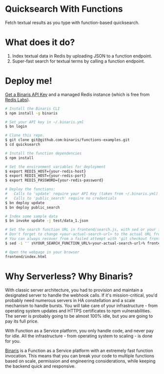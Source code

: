 # Quicksearch With Functions
Fetch textual results as you type with function-based quicksearch.

# What does it do?
1. Index textual data in Redis by uploading JSON to a function endpoint.
1. Super-fast search for textual terms by calling a function endpoint.

# Deploy me!

[Get a Binaris API Key](https://binaris.com/) and a managed Redis instance (which is free from [Redis Labs](www.redislabs.com)).

```bash
# Install the Binaris CLI
$ npm install -g binaris

# Set your API key in ~/.binaris.yml
$ bn login

# Clone this repo.
$ git clone git@github.com:binaris/functions-examples.git
$ cd quicksearch

# Install the function dependencies
$ npm install

# Set the environment variables for deployment
$ export REDIS_HOST={your-redis-host}
$ export REDIS_HOST={your-redis-port}
$ export REDIS_PASSWORD={your-redis-password}

# Deploy the functions:
#   Calls to 'update' require your API Key (taken from ~/.binaris.yml)
#   Calls to 'public_search' require no credentials
$ bn deploy update
$ bn deploy public_search

# Index some sample data
$ bn invoke update -j test/data_1.json

# Set the search function URL in frontend/search.js, with sed or your favourite editor.
# Don't forget to change <your-actual-search-url> to the actual URL from the invoke command!
# You can always recover from a failed attempt with 'git checkout frontend/search.js'
$ sed -i '' s%YOUR_SEARCH_FUNCTION_URL%<your-actual-search-url>% frontend/search.js

# Open the webpage in your browser
frontend/index.html
```

# Why Serverless? Why Binaris?
With classic server architecture, you had to provision and maintain a designated server to handle the webhook calls. If it's   mission-critical, you'd probably need numerous servers in HA constellation and a scale mechanism to handle bursts. You will take care of your infrastructure - from operating system updates and HTTPS certificates to npm vulnerabilities. The server is probably going to be almost 100% idle, but you are going to pay its full price.

With Function as a Service platform, you only handle code, and never pay for idle. All the infrastructure - from operating system to scaling - is done for you.

[Binaris](https://binaris.com/) is a Function as a Service platform with an extremely fast function invocation. This means that you can break your code to multiple functions based on scale, permission and engineering considerations, while keeping the backend quick and responsive. 
